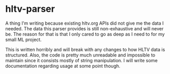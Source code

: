 # hltv-parser
A thing I'm writing because existing hltv.org APIs did not give me the data I needed.
The data this parser provides is still non-exhaustive and will never be. The reason for that is that I only cared to go as deep as I need to for my small ML project.

This is written horribly and will break with any changes to how HLTV data is structured. Also, the code is pretty much unreadable and impossible to maintain since it consists mostly of string manipulation. I will write some documentation regarding usage at some point though.
